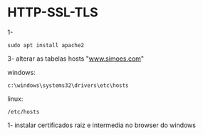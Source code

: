 # HTTP-SSL-TLS

1-

    sudo apt install apache2

3- alterar as tabelas hosts "www.simoes.com"

windows:

    c:\windows\systems32\drivers\etc\hosts

linux:

    /etc/hosts

1- instalar certificados raiz e intermedia no browser do windows

